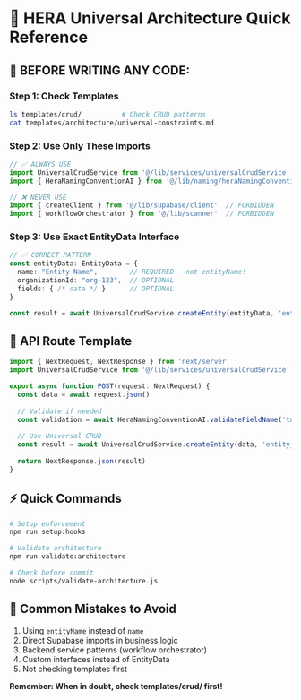 # 🎯 HERA Universal Architecture Quick Reference

## 🚨 **BEFORE WRITING ANY CODE:**

### **Step 1: Check Templates**
```bash
ls templates/crud/          # Check CRUD patterns
cat templates/architecture/universal-constraints.md
```

### **Step 2: Use Only These Imports**
```typescript
// ✅ ALWAYS USE
import UniversalCrudService from '@/lib/services/universalCrudService'
import { HeraNamingConventionAI } from '@/lib/naming/heraNamingConvention'

// ❌ NEVER USE  
import { createClient } from '@/lib/supabase/client'  // FORBIDDEN
import { workflowOrchestrator } from '@/lib/scanner'  // FORBIDDEN
```

### **Step 3: Use Exact EntityData Interface**
```typescript
// ✅ CORRECT PATTERN
const entityData: EntityData = {
  name: "Entity Name",        // REQUIRED - not entityName!
  organizationId: "org-123",  // OPTIONAL
  fields: { /* data */ }      // OPTIONAL
}

const result = await UniversalCrudService.createEntity(entityData, 'entity_type')
```

## 🔧 **API Route Template**
```typescript
import { NextRequest, NextResponse } from 'next/server'
import UniversalCrudService from '@/lib/services/universalCrudService'

export async function POST(request: NextRequest) {
  const data = await request.json()
  
  // Validate if needed
  const validation = await HeraNamingConventionAI.validateFieldName('table', 'field')
  
  // Use Universal CRUD
  const result = await UniversalCrudService.createEntity(data, 'entity_type')
  
  return NextResponse.json(result)
}
```

## ⚡ **Quick Commands**
```bash
# Setup enforcement
npm run setup:hooks

# Validate architecture  
npm run validate:architecture

# Check before commit
node scripts/validate-architecture.js
```

## 🚨 **Common Mistakes to Avoid**
1. Using `entityName` instead of `name`
2. Direct Supabase imports in business logic
3. Backend service patterns (workflow orchestrator)
4. Custom interfaces instead of EntityData
5. Not checking templates first

**Remember: When in doubt, check templates/crud/ first!**